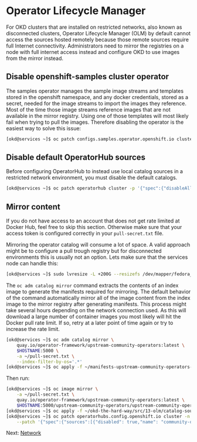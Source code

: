 # Operator Lifecycle Manager

For OKD clusters that are installed on restricted networks, also known as
disconnected clusters, Operator Lifecycle Manager (OLM) by default cannot access
the sources hosted remotely because those remote sources require full Internet
connectivity. Administrators need to mirror the registries on a node with full
internet access instead and configure OKD to use images from the mirror instead.

## Disable openshift-samples cluster operator

The samples operator manages the sample image streams and templates stored in the
openshift namespace, and any docker credentials, stored as a secret, needed for
the image streams to import the images they reference. Most of the time those
image streams reference images that are not available in the mirror registry.
Using one of those templates will most likely fail when trying to pull the
images. Therefore disabling the operator is the easiest way to solve this issue:

```bash
[okd@services ~]$ oc patch configs.samples.operator.openshift.io cluster -p '{"spec":{"managementState":"Removed"}}' --type=merge
```

## Disable default OperatorHub sources

Before configuring OperatorHub to instead use local catalog sources in a
restricted network environment, you must disable the default catalogs.

```bash
[okd@services ~]$ oc patch operatorhub cluster -p '{"spec":{"disableAllDefaultSources":true}}' --type=merge
```

## Mirror content

If you do not have access to an account that does not get rate limited at Docker
Hub, feel free to skip this section. Otherwise make sure that your access token
is configured correctly in your `pull-secret.txt` file.

Mirroring the operator catalog will consume a lot of space. A valid approach
might be to configure a pull trough registry but for disconnected environments
this is usually not an option. Lets make sure that the services node can handle
this:

```bash
[okd@services ~]$ sudo lvresize -L +200G --resizefs /dev/mapper/fedora_services-root
```

The `oc adm catalog mirror` command extracts the contents of an index image to
generate the manifests required for mirroring. The default behavior of the
command automatically mirror all of the image content from the index image to
the mirror registry after generating manifests. This process might take several
hours depending on the network connection used. As this will download a large
number of container images you most likely will hit the Docker pull rate limit.
If so, retry at a later point of time again or try to increase the rate limit.

```bash
[okd@services ~]$ oc adm catalog mirror \
    quay.io/operator-framework/upstream-community-operators:latest \
    $HOSTNAME:5000 \
    -a ~/pull-secret.txt \
    --index-filter-by-os='.*'
[okd@services ~]$ oc apply -f ~/manifests-upstream-community-operators-*/imageContentSourcePolicy.yaml
```

Then run:

```bash
[okd@services ~]$ oc image mirror \
    -a ~/pull-secret.txt \
    quay.io/operator-framework/upstream-community-operators:latest \
    $HOSTNAME:5000/upstream-community-operators/upstream-community-operators:latest
[okd@services ~]$ oc apply -f ~/okd-the-hard-way/src/13-olm/catalog-source.yaml
[okd@services ~]$ oc patch operatorhubs.config.openshift.io cluster -n openshift-marketplace --type merge \
    --patch '{"spec":{"sources":[{"disabled": true,"name": "community-operators"}]}}'
```

Next: [Network](14-network.md)
